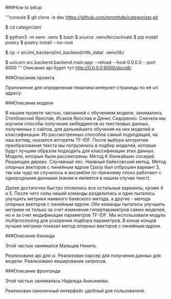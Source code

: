 ###How to setup

'''console
$ git clone -b dev https://github.com/mmmhdp/categorizer.git

$ cd categorizer/

$ python3 -m venv .venv
$ bash
$ source .venv/bin/activate
$ pip install poetry
$ poetry install --no-root

$ cp -r src/ml_backend/ml_backend/nltk_data/ .venv/lib/

$ uvicorn src.backend.backend.main:app --reload --host 0.0.0.0 --port 8000
'''
Описание api будет тут http://0.0.0.0:8000/docs#/

###Описание проекта

Приложение для определения тематики интернет-страницы по её url адресу.

###Описание модели

В нашем проекте частью, связанной с обучением модели, занимались Столбовский Ярослав, Исаков Ярослав и Денис Сидоренко. Сначала мы изучили способы получения эмбеддингов из текствовых данных, полученных с сайтов, для дальнейшего обучения на них моделей и классификации. Из рассмотренных способов самый подходящий, на наш взгляд, оказался алгоритм TF-IDF. 
После выбора алгоритма преобразования текста мы погрузились в подбор моделей, которые будут лучшим образом подходить для классификации этих данных. 
Модели, которые были рассмотрены:
Метод K ближайших соседей.
Решающее дерево.
Случайный лес.
Наивный байесовский метод.
Метод опорных векторов c линейным ядром
Сразу был отброшен вариант 3, так как чудо не случилось и ансамбли по-прежнему плохо работают с однородными данными (каким и является в нашем случае текст).

Далее достаточно быстро отсеились все остальные варианты, кроме 4 и 5. После чего силы нашей команды разделились и одни пытались улучшить метрики наивного баевского метода, а другие - метода опорных векторов с линейным ядром.
Обе команды пытались улучшить метрики не только за счет изменения гиперпараметров самих моделей, но и за счет модификации параметров TF-IDF. 
Мы использовали модуль multiprocessing для ускорения подбора параметров.
В конце концов лучшие метрики показал метод опорных векторов с линейным ядром.

###Описание бэкэнда

Этой частью занимался Мальцев Никита.

Реализовано api для ui. Реализован парсер для получения данных для модели. Реализовано кеширование запросов.

###Описание фронтэнда

Этой частью занималась Надежда Анисимова. 

Реализован лаконичный интерфейс удобный для пользователя.
